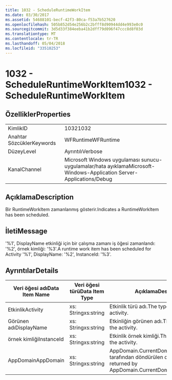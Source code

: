 ```yaml
---
title: 1032 - ScheduleRuntimeWorkItem
ms.date: 03/30/2017
ms.assetid: 54688101-becf-42f3-80ca-f53a7b527620
ms.openlocfilehash: 505b852d54e256b2c2bfff8d90944dd4e993e0c0
ms.sourcegitcommit: 3d5d33f384eeba41b2dff79d096f47ccc8d8f03d
ms.translationtype: MT
ms.contentlocale: tr-TR
ms.lasthandoff: 05/04/2018
ms.locfileid: "33510253"
---
```

# <a name="1032---scheduleruntimeworkitem"></a><span data-ttu-id="77173-102">1032 - ScheduleRuntimeWorkItem</span><span class="sxs-lookup"><span data-stu-id="77173-102">1032 - ScheduleRuntimeWorkItem</span></span>
## <a name="properties"></a><span data-ttu-id="77173-103">Özellikler</span><span class="sxs-lookup"><span data-stu-id="77173-103">Properties</span></span>  
  
|||  
|-|-|  
|<span data-ttu-id="77173-104">Kimlik</span><span class="sxs-lookup"><span data-stu-id="77173-104">ID</span></span>|<span data-ttu-id="77173-105">1032</span><span class="sxs-lookup"><span data-stu-id="77173-105">1032</span></span>|  
|<span data-ttu-id="77173-106">Anahtar Sözcükler</span><span class="sxs-lookup"><span data-stu-id="77173-106">Keywords</span></span>|<span data-ttu-id="77173-107">WFRuntime</span><span class="sxs-lookup"><span data-stu-id="77173-107">WFRuntime</span></span>|  
|<span data-ttu-id="77173-108">Düzey</span><span class="sxs-lookup"><span data-stu-id="77173-108">Level</span></span>|<span data-ttu-id="77173-109">Ayrıntılı</span><span class="sxs-lookup"><span data-stu-id="77173-109">Verbose</span></span>|  
|<span data-ttu-id="77173-110">Kanal</span><span class="sxs-lookup"><span data-stu-id="77173-110">Channel</span></span>|<span data-ttu-id="77173-111">Microsoft Windows uygulaması sunucu-uygulamalar/hata ayıklama</span><span class="sxs-lookup"><span data-stu-id="77173-111">Microsoft-Windows-Application Server-Applications/Debug</span></span>|  
  
## <a name="description"></a><span data-ttu-id="77173-112">Açıklama</span><span class="sxs-lookup"><span data-stu-id="77173-112">Description</span></span>  
 <span data-ttu-id="77173-113">Bir RuntimeWorkItem zamanlanmış gösterir.</span><span class="sxs-lookup"><span data-stu-id="77173-113">Indicates a RuntimeWorkItem has been scheduled.</span></span>  
  
## <a name="message"></a><span data-ttu-id="77173-114">İleti</span><span class="sxs-lookup"><span data-stu-id="77173-114">Message</span></span>  
 <span data-ttu-id="77173-115">'%1', DisplayName etkinliği için bir çalışma zamanı iş öğesi zamanlandı: '%2', örnek kimliği: '%3'.</span><span class="sxs-lookup"><span data-stu-id="77173-115">A runtime work item has been scheduled for Activity '%1', DisplayName: '%2', InstanceId: '%3'.</span></span>  
  
## <a name="details"></a><span data-ttu-id="77173-116">Ayrıntılar</span><span class="sxs-lookup"><span data-stu-id="77173-116">Details</span></span>  
  
|<span data-ttu-id="77173-117">Veri öğesi adı</span><span class="sxs-lookup"><span data-stu-id="77173-117">Data Item Name</span></span>|<span data-ttu-id="77173-118">Veri öğesi türü</span><span class="sxs-lookup"><span data-stu-id="77173-118">Data Item Type</span></span>|<span data-ttu-id="77173-119">Açıklama</span><span class="sxs-lookup"><span data-stu-id="77173-119">Description</span></span>|  
|--------------------|--------------------|-----------------|  
|<span data-ttu-id="77173-120">Etkinlik</span><span class="sxs-lookup"><span data-stu-id="77173-120">Activity</span></span>|<span data-ttu-id="77173-121">xs: String</span><span class="sxs-lookup"><span data-stu-id="77173-121">xs:string</span></span>|<span data-ttu-id="77173-122">Etkinlik türü adı.</span><span class="sxs-lookup"><span data-stu-id="77173-122">The type name of the activity.</span></span>|  
|<span data-ttu-id="77173-123">Görünen adı</span><span class="sxs-lookup"><span data-stu-id="77173-123">DisplayName</span></span>|<span data-ttu-id="77173-124">xs: String</span><span class="sxs-lookup"><span data-stu-id="77173-124">xs:string</span></span>|<span data-ttu-id="77173-125">Etkinliğin görünen adı.</span><span class="sxs-lookup"><span data-stu-id="77173-125">The display name of the activity.</span></span>|  
|<span data-ttu-id="77173-126">örnek kimliği</span><span class="sxs-lookup"><span data-stu-id="77173-126">InstanceId</span></span>|<span data-ttu-id="77173-127">xs: String</span><span class="sxs-lookup"><span data-stu-id="77173-127">xs:string</span></span>|<span data-ttu-id="77173-128">Etkinlik örnek kimliği.</span><span class="sxs-lookup"><span data-stu-id="77173-128">The instance id of the activity.</span></span>|  
|<span data-ttu-id="77173-129">AppDomain</span><span class="sxs-lookup"><span data-stu-id="77173-129">AppDomain</span></span>|<span data-ttu-id="77173-130">xs: String</span><span class="sxs-lookup"><span data-stu-id="77173-130">xs:string</span></span>|<span data-ttu-id="77173-131">AppDomain.CurrentDomain.FriendlyName tarafından döndürülen dize.</span><span class="sxs-lookup"><span data-stu-id="77173-131">The string returned by AppDomain.CurrentDomain.FriendlyName.</span></span>|
